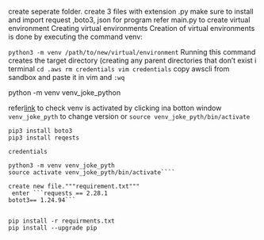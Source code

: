 create seperate folder.
create 3 files with extension .py
make sure to install and import request ,boto3, json
for program refer main.py
to create virtual environment
Creating virtual environments
Creation of virtual environments is done by executing the command venv:

```python3 -m venv /path/to/new/virtual/environment```
Running this command creates the target directory (creating any parent directories that don’t exist 
i terminal ```cd .aws
rm credentials
vim credentials```
copy awscli  from sandbox and paste it in vim and ```:wq```

python -m venv venv_joke_python

refer[link](https://docs.python.org/3/library/venv.html)
to check venv is activated  by clicking ina botton window ```venv_joke_pyth``` to change version or ```source venv_joke_pyth/bin/activate```

````python3 joke.py
pip3 install boto3 
pip3 install reqests

credentials

python3 -m venv venv_joke_pyth
source activate venv_joke_pyth/bin/activate````

create new file."""requirement.txt"""
 enter ```requests == 2.28.1
botot3== 1.24.94```


pip install -r requirments.txt
pip install --upgrade pip

